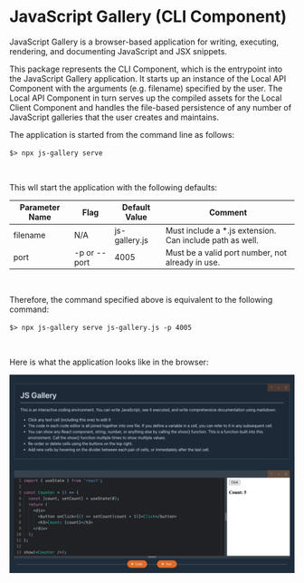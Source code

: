 # JavaScript Gallery (CLI Component)

JavaScript Gallery is a browser-based application for writing, executing, rendering, and documenting JavaScript and JSX snippets.  

This package represents the CLI Component, which is the entrypoint into the JavaScript Gallery application.  It starts up an instance of the Local API Component with the arguments (e.g. filename) specified by the user.  The Local API Component in turn serves up the compiled assets for the Local Client Component and handles the file-based persistence of any number of JavaScript galleries that the user creates and maintains.

The application is started from the command line as follows:

`$> npx js-gallery serve`

<br/>

This wll start the application with the following defaults:

| Parameter Name | Flag         | Default Value | Comment                                                  |
| -------------- | ------------ | ------------- | -------------------------------------------------------- |
| filename       | N/A          | js-gallery.js | Must include a *.js extension. Can include path as well. |
| port           | -p or --port | 4005          | Must be a valid port number, not already in use.         |

<br/>

Therefore, the command specified above is equivalent to the following command:

`$> npx js-gallery serve js-gallery.js -p 4005`

<br/>

Here is what the application looks like in the browser:

![](./images/default.png)

